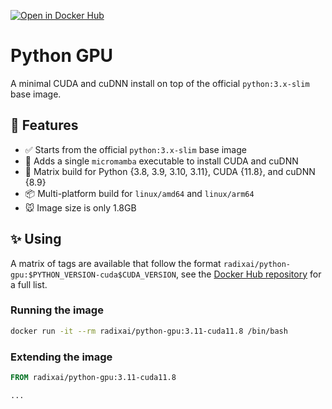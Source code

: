 [![Open in Docker Hub](https://img.shields.io/static/v1?label=Docker%20Hub&message=Open&color=blue&logo=dockerhub)](https://hub.docker.com/r/radixai/python-gpu)

# Python GPU

A minimal CUDA and cuDNN install on top of the official `python:3.x-slim` base image.

## 🎁 Features

- ✅ Starts from the official `python:3.x-slim` base image
- 🐍 Adds a single `micromamba` executable to install CUDA and cuDNN
- 🧬 Matrix build for Python {3.8, 3.9, 3.10, 3.11}, CUDA {11.8}, and cuDNN {8.9}
- 📦 Multi-platform build for `linux/amd64` and `linux/arm64`
- 🐭 Image size is only 1.8GB

## ✨ Using

A matrix of tags are available that follow the format `radixai/python-gpu:$PYTHON_VERSION-cuda$CUDA_VERSION`, see the [Docker Hub repository](https://hub.docker.com/r/radixai/python-gpu/tags) for a full list.

### Running the image

```sh
docker run -it --rm radixai/python-gpu:3.11-cuda11.8 /bin/bash
```

### Extending the image

```Dockerfile
FROM radixai/python-gpu:3.11-cuda11.8

...
```

